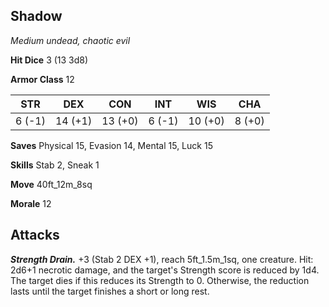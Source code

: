 ## Shadow

*Medium undead, chaotic evil*

**Hit Dice** 3 (13 3d8)

**Armor Class** 12

| STR     | DEX     | CON     | INT     | WIS     | CHA     |
|---------|---------|---------|---------|---------|---------|
|  6 (-1) | 14 (+1) | 13 (+0) |  6 (-1) | 10 (+0) |  8 (+0) |

**Saves** Physical 15, Evasion 14, Mental 15, Luck 15

**Skills** Stab 2, Sneak 1

**Move** 40ft_12m_8sq

**Morale** 12

## Attacks

***Strength Drain.*** +3 (Stab 2 DEX +1), reach 5ft_1.5m_1sq, one creature. Hit: 2d6+1 necrotic damage, and the target's Strength score is reduced by 1d4. The target dies if this reduces its Strength to 0. Otherwise, the reduction lasts until the target finishes a short or long rest.

